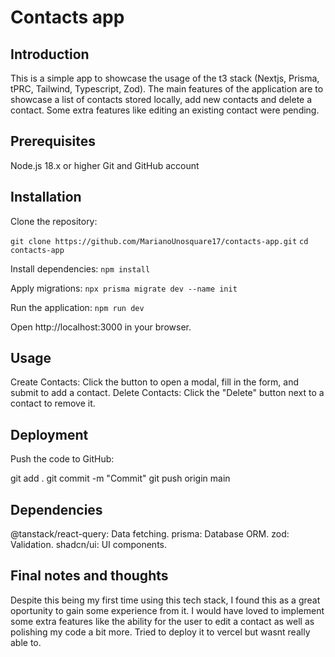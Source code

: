 # Contacts app

##  Introduction
This is a simple app to showcase the usage of the t3 stack (Nextjs, Prisma, tPRC, Tailwind, Typescript, Zod).
The main features of the application are to showcase a list of contacts stored locally, add new contacts and delete a contact. 
Some extra features like editing an existing contact were pending.

## Prerequisites
Node.js 18.x or higher
Git and GitHub account

## Installation
Clone the repository:

```git clone https://github.com/MarianoUnosquare17/contacts-app.git```
```cd contacts-app```

Install dependencies:
```npm install```

Apply migrations:
```npx prisma migrate dev --name init```

Run the application:
```npm run dev```

Open http://localhost:3000 in your browser.

## Usage

Create Contacts: Click the button to open a modal, fill in the form, and submit to add a contact.
Delete Contacts: Click the "Delete" button next to a contact to remove it.

## Deployment

Push the code to GitHub:

git add .
git commit -m "Commit"
git push origin main

## Dependencies

@tanstack/react-query: Data fetching.
prisma: Database ORM.
zod: Validation.
shadcn/ui: UI components.

## Final notes and thoughts
Despite this being my first time using this tech stack, I found this as a great oportunity to gain some experience from it. I would have loved to implement some extra features like the ability for the user to edit a contact as well as polishing my code a bit more.
Tried to deploy it to vercel but wasnt really able to.
